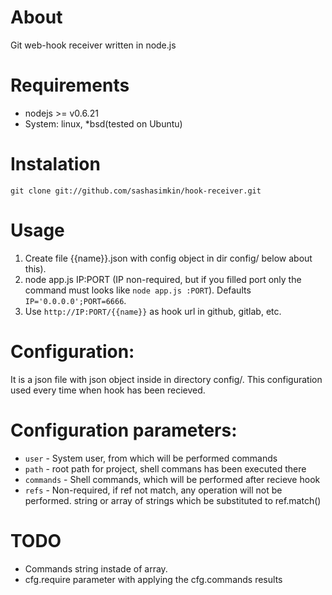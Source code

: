 About
===
Git web-hook receiver written in node.js

Requirements
===
* nodejs >= v0.6.21
* System: linux, *bsd(tested on Ubuntu)

Instalation
===
```
git clone git://github.com/sashasimkin/hook-receiver.git
```

Usage
===
1. Create file {{name}}.json with config object in dir config/ below about this).
2. node app.js IP:PORT (IP non-required, but if you filled port only the command must looks like `node app.js :PORT`). Defaults `IP='0.0.0.0';PORT=6666`.
3. Use `http://IP:PORT/{{name}}` as hook url in github, gitlab, etc.

Configuration:
===
It is a json file with json object inside in directory config/. This configuration used every time when hook has been recieved.

Configuration parameters:
===
* `user` - System user, from which will be performed commands
* `path` - root path for project, shell commans has been executed there
* `commands` - Shell commands, which will be performed after recieve hook
* `refs` - Non-required, if ref not match, any operation will not be performed. string or array of strings which be substituted to ref.match()


TODO
===
* Commands string instade of array.
* cfg.require parameter with applying the cfg.commands results